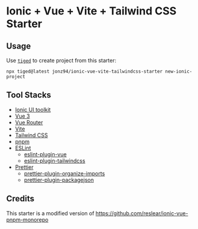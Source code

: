 # Ionic + Vue + Vite + Tailwind CSS Starter

## Usage

Use [`tiged`](https://github.com/tiged/tiged) to create project from this starter:

```shell
npx tiged@latest jonz94/ionic-vue-vite-tailwindcss-starter new-ionic-project
```

## Tool Stacks

- [Ionic UI toolkit](https://ionicframework.com/docs/)
- [Vue 3](https://vuejs.org/)
- [Vue Router](https://router.vuejs.org/)
- [Vite](https://vitejs.dev/)
- [Tailwind CSS](https://tailwindcss.com/)
- [pnpm](https://pnpm.io/)
- [ESLint](https://eslint.org/)
    - [eslint-plugin-vue](https://eslint.vuejs.org/)
    - [eslint-plugin-tailwindcss](https://github.com/francoismassart/eslint-plugin-tailwindcss)
- [Prettier](https://prettier.io/)
    - [prettier-plugin-organize-imports](https://github.com/simonhaenisch/prettier-plugin-organize-imports)
    - [prettier-plugin-packagejson](https://github.com/matzkoh/prettier-plugin-packagejson)

## Credits

This starter is a modified version of https://github.com/reslear/ionic-vue-pnpm-monorepo
